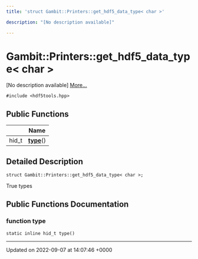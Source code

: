 ```yaml
---
title: 'struct Gambit::Printers::get_hdf5_data_type< char >'

description: "[No description available]"

---
```


# Gambit::Printers::get_hdf5_data_type< char >



[No description available] [More...](#detailed-description)


`#include <hdf5tools.hpp>`

## Public Functions

|                | Name           |
| -------------- | -------------- |
| hid_t | **[type](/documentation/code/classes/structgambit_1_1printers_1_1get__hdf5__data__type_3_01char_01_4/#function-type)**() |

## Detailed Description

```
struct Gambit::Printers::get_hdf5_data_type< char >;
```


True types 

## Public Functions Documentation

### function type

```
static inline hid_t type()
```


-------------------------------

Updated on 2022-09-07 at 14:07:46 +0000